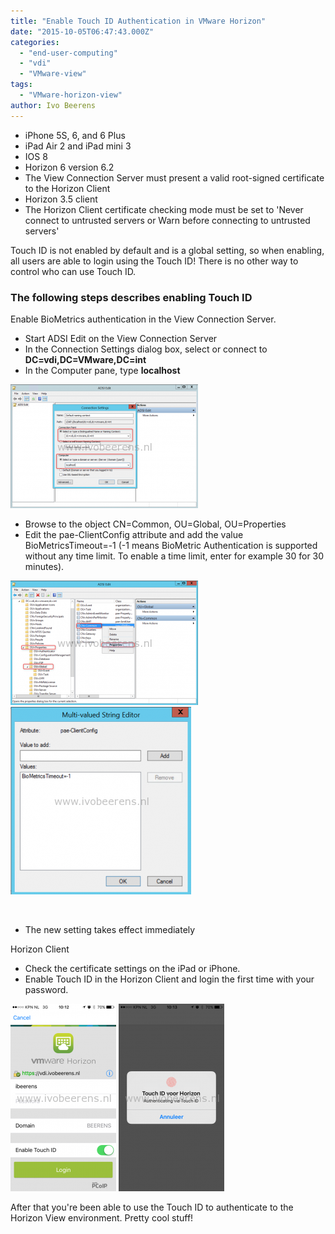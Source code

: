 ```yaml
---
title: "Enable Touch ID Authentication in VMware Horizon"
date: "2015-10-05T06:47:43.000Z"
categories: 
  - "end-user-computing"
  - "vdi"
  - "VMware-view"
tags: 
  - "VMware-horizon-view"
author: Ivo Beerens
---
```


- iPhone 5S, 6, and 6 Plus
- iPad Air 2 and iPad mini 3
- IOS 8
- Horizon 6 version 6.2
- The View Connection Server must present a valid root-signed certificate to the Horizon Client
- Horizon 3.5 client
- The Horizon Client certificate checking mode must be set to 'Never connect to untrusted servers or Warn before connecting to untrusted servers'

Touch ID is not enabled by default and is a global setting, so when enabling, all users are able to login using the Touch ID! There is no other way to control who can use Touch ID.

### The following steps describes enabling Touch ID

Enable BioMetrics authentication in the View Connection Server.

- Start ADSI Edit on the View Connection Server
- In the Connection Settings dialog box, select or connect to **DC=vdi,DC=VMware,DC=int**
- In the Computer pane, type **localhost**

[![0](images/0-300x198.png)](images/0.png)

- Browse to the object CN=Common, OU=Global, OU=Properties
- Edit the pae-ClientConfig attribute and add the value BioMetricsTimeout=-1 (-1 means BioMetric Authentication is supported without any time limit. To enable a time limit, enter for example 30 for 30 minutes).

[![1](images/1-300x199.png)](images/1.png) [![1a](images/1a-289x300.png)](https://www.ivobeerens.nl/wp-content/uploads/2015/10/1a.png)

 

- The new setting takes effect immediately

Horizon Client

- Check the certificate settings on the iPad or iPhone.
- Enable Touch ID in the Horizon Client and login the first time with your password.

[![IMG_7029](images/IMG_7029-169x300.png)](images/IMG_7029.png) [![IMG_7030](images/IMG_7030-169x300.png)](https://www.ivobeerens.nl/wp-content/uploads/2015/10/IMG_7030.png)

After that you're been able to use the Touch ID to authenticate to the Horizon View environment. Pretty cool stuff!



